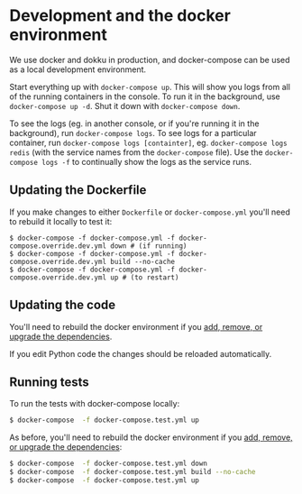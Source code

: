 # Development and the docker environment

We use docker and dokku in production, and docker-compose can be used as a local development environment.

Start everything up with `docker-compose up`. This will show you logs from all of the running containers in the console. To run it in the background, use `docker-compose up -d`. Shut it down with `docker-compose down`.

To see the logs (eg. in another console, or if you're running it in the background), run `docker-compose logs`. To see logs for a particular container, run `docker-compose logs [containter]`, eg. `docker-compose logs redis` (with the service names from the `docker-compose` file). Use the `docker-compose logs -f` to continually show the logs as the service runs.

## Updating the Dockerfile

If you make changes to either `Dockerfile` or `docker-compose.yml` you'll need to rebuild it locally to test it:

```
$ docker-compose -f docker-compose.yml -f docker-compose.override.dev.yml down # (if running)
$ docker-compose -f docker-compose.yml -f docker-compose.override.dev.yml build --no-cache
$ docker-compose -f docker-compose.yml -f docker-compose.override.dev.yml up # (to restart)
```

## Updating the code

You'll need to rebuild the docker environment if you [add, remove, or upgrade the dependencies](dependencies.md).

If you edit Python code the changes should be reloaded automatically.

## Running tests

To run the tests with docker-compose locally:

```bash
$ docker-compose  -f docker-compose.test.yml up
```

As before, you'll need to rebuild the docker environment if you [add, remove, or upgrade the dependencies](dependencies.md):

```bash
$ docker-compose  -f docker-compose.test.yml down
$ docker-compose  -f docker-compose.test.yml build --no-cache
$ docker-compose  -f docker-compose.test.yml up
```
